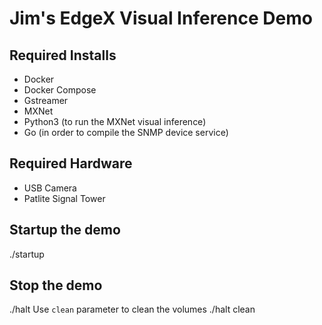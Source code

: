 # Jim's EdgeX Visual Inference Demo

## Required Installs
- Docker
- Docker Compose
- Gstreamer
- MXNet
- Python3 (to run the MXNet visual inference)
- Go (in order to compile the SNMP device service)

## Required Hardware
- USB Camera
- Patlite Signal Tower

## Startup the demo
./startup

## Stop the demo
./halt
Use `clean` parameter to clean the volumes
./halt clean